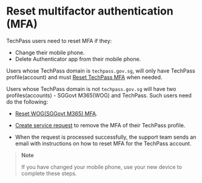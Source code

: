 # Reset multifactor authentication (MFA)

TechPass users need to reset MFA if they:

- Change their mobile phone.
- Delete Authenticator app from their mobile phone.

Users whose TechPass domain is ```techpass.gov.sg```,  will only have TechPass profile(account) and must [Reset TechPass MFA](reset-techpass-mfa-for-new-device) when needed.

Users whose TechPass domain is not ```techpass.gov.sg``` will have two profiles(accounts) - SGGovt M365(WOG) and TechPass. Such users need do the following:

- [Reset WOG(SGGovt M365) MFA](reset-security-verification-for-wog-account).

- [Create service request](https://go.gov.sg/techpass-sr) to remove the MFA of their TechPass profile.

- When the request is processed successfully, the support team sends an email with instructions on how to reset MFA for the TechPass account.

>**Note**
>
> If you have changed your mobile phone, use your new device to complete these steps.



